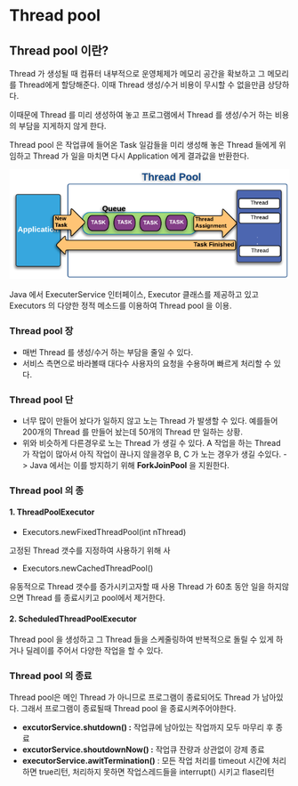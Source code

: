 # Thread pool

## Thread pool 이란?

Thread 가 생성될 때 컴퓨터 내부적으로 운영체제가 메모리 공간을 확보하고 그 메모리를 Thread에게 할당해준다. 이때 Thread 생성/수거 비용이 무시할 수 없을만큼 상당하다.

이때문에 Thread 를 미리 생성하여 놓고 프로그램에서 Thread 를 생성/수거 하는 비용의 부담을 지게하지 않게 한다.

Thread pool 은 작업큐에 들어온 Task 일감들을 미리 생성해 놓은 Thread 들에게 위임하고 Thread 가 일을 마치면 다시 Application 에게 결과값을 반환한다.

![](../../.gitbook/assets/image.png)

Java 에서 ExecuterService 인터페이스, Executor 클래스를 제공하고 있고 Executors 의 다양한 정적 메소드를 이용하여 Thread pool 을 이용.

### Thread pool 장

* 매번 Thread 를 생성/수거 하는 부담을 줄일 수 있다.
* 서비스 측면으로 바라볼때 대다수 사용자의 요청을 수용하며 빠르게 처리할 수 있다.

### Thread pool 단

* 너무 많이 만들어 놨다가 일하지 않고 노는 Thread 가 발생할 수 있다. 예를들어 200개의 Thread 를 만들어 놨는데 50개의 Thread 만 일하는 상황.
* 위와 비슷하게 다른경우로 노는 Thread 가 생길 수 있다. A 작업을 하는 Thread 가 작업이 많아서 아직 작업이 끊나지 않을경우 B, C 가 노는 경우가 생길 수있다. -&gt; Java 에서는 이를 방지하기 위해 **ForkJoinPool** 을 지원한다.

### Thread pool 의 종

#### **1. ThreadPoolExecutor**

* Executors.newFixedThreadPool\(int nThread\)

 고정된 Thread 갯수를 지정하여 사용하기 위해 사

* Executors.newCachedThreadPool\(\)

유동적으로 Thread 갯수를 증가시키고자할 때 사용 Thread 가 60초 동안 일을 하지않으면 Thread 를 종료시키고 pool에서 제거한다.

#### **2. ScheduledThreadPoolExecutor**

Thread pool 을 생성하고 그 Thread 들을 스케줄링하여 반복적으로 돌릴 수 있게 하거나 딜레이를 주어서 다양한 작업을 할 수 있다.

### Thread pool 의 종료

Thread pool은 메인 Thread 가 아니므로 프로그램이 종료되어도 Thread 가 남아있다. 그래서 프로그램이 종료될때 Thread pool 을 종료시켜주어야한다.

*  **excutorService.shutdown\(\) :** 작업큐에 남아있는 작업까지 모두 마무리 후 종료
*  **excutorService.shoutdownNow\(\) :** 작업큐 잔량과 상관없이 강제 종료
* **executorService.awitTermination\(\)** : 모든 작업 처리를 timeout 시간에 처리하면 true리턴, 처리하지 못하면 작업스레드들을 interrupt\(\) 시키고 flase리턴



